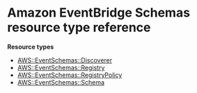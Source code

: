 # Amazon EventBridge Schemas resource type reference<a name="AWS_EventSchemas"></a>

**Resource types**

- [AWS::EventSchemas::Discoverer](aws-resource-eventschemas-discoverer.md)
- [AWS::EventSchemas::Registry](aws-resource-eventschemas-registry.md)
- [AWS::EventSchemas::RegistryPolicy](aws-resource-eventschemas-registrypolicy.md)
- [AWS::EventSchemas::Schema](aws-resource-eventschemas-schema.md)
